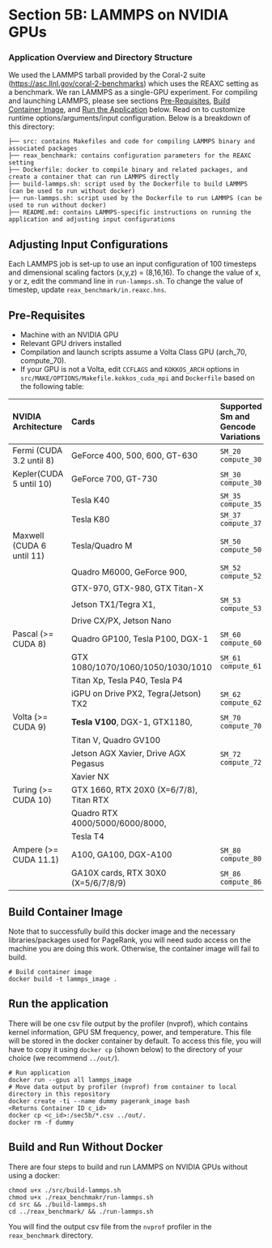 # Section 5B: LAMMPS on NVIDIA GPUs

### Application Overview and Directory Structure
We used the LAMMPS tarball provided by the Coral-2 suite (https://asc.llnl.gov/coral-2-benchmarks) which uses the REAXC setting as a benchmark. We ran LAMMPS as a single-GPU experiment. For compiling and launching LAMMPS, please see sections [Pre-Requisites](#pre-requisites), [Build Container Image](#build-container-image), and [Run the Application](#run-the-application) below. Read on to customize runtime options/arguments/input configuration.
Below is a breakdown of this directory:

```
├── src: contains Makefiles and code for compiling LAMMPS binary and associated packages
├── reax_benchmark: contains configuration parameters for the REAXC setting
├── Dockerfile: docker to compile binary and related packages, and create a container that can run LAMMPS directly
├── build-lammps.sh: script used by the Dockerfile to build LAMMPS (can be used to run without docker)
├── run-lammps.sh: script used by the Dockerfile to run LAMMPS (can be used to run without docker)
├── README.md: contains LAMMPS-specific instructions on running the application and adjusting input configurations
```

## Adjusting Input Configurations
Each LAMMPS job is set-up to use an input configuration of 100 timesteps and dimensional scaling factors (x,y,z) = (8,16,16). To change the value of x, y or z, edit the command line in `run-lammps.sh`. To change the value of timestep, update `reax_benchmark/in.reaxc.hns`. 

## Pre-Requisites
* Machine with an NVIDIA GPU
* Relevant GPU drivers installed
* Compilation and launch scripts assume a Volta Class GPU (arch_70, compute_70).
* If your GPU is not a Volta, edit `CCFLAGS` and `KOKKOS_ARCH` options in `src/MAKE/OPTIONS/Makefile.kokkos_cuda_mpi` and `Dockerfile`
based on the following table: 

| NVIDIA Architecture        | Cards                                   | Supported Sm and Gencode Variations |
|:---------------------------|:----------------------------------------|:------------------------------------|
| Fermi (CUDA 3.2 until 8)   | GeForce 400, 500, 600, GT-630           | `SM_20` `compute_30`                |
| Kepler(CUDA 5 until 10)    | GeForce 700, GT-730                     | `SM_30` `compute_30`                |
|                            | Tesla K40                               | `SM_35` `compute_35`                |
|                            | Tesla K80                               | `SM_37` `compute_37`                |
| Maxwell (CUDA 6 until 11)  | Tesla/Quadro M                          | `SM_50` `compute_50`                |
|                            | Quadro M6000, GeForce 900,              | `SM_52` `compute_52`                |
|                            | GTX-970, GTX-980, GTX Titan-X           |                                     |
|                            | Jetson TX1/Tegra X1,                    | `SM_53` `compute_53`                |
|                            | Drive CX/PX, Jetson Nano                |                                     |
| Pascal (>= CUDA 8)         | Quadro GP100, Tesla P100, DGX-1         | `SM_60` `compute_60`                |
|                            | GTX 1080/1070/1060/1050/1030/1010       | `SM_61` `compute_61`                |
|                            | Titan Xp, Tesla P40, Tesla P4           |                                     |
|                            | iGPU on Drive PX2, Tegra(Jetson) TX2    | `SM_62` `compute_62`                |
| Volta (>= CUDA 9)          | **Tesla V100**, DGX-1, GTX1180,         | `SM_70` `compute_70`                |
|                            | Titan V, Quadro GV100                   |                                     |
|                            | Jetson AGX Xavier, Drive AGX Pegasus    | `SM_72` `compute_72`                |
|                            | Xavier NX                               |                                     |
| Turing (>= CUDA 10)        | GTX 1660, RTX 20X0 (X=6/7/8), Titan RTX|| `SM_75` `compute_75`                |
|                            | Quadro RTX 4000/5000/6000/8000,         |                                     |
|                            | Tesla T4                              |                                     |
| Ampere (>= CUDA 11.1)      | A100, GA100, DGX-A100                 | `SM_80` `compute_80`                |
|                            | GA10X cards, RTX 30X0 (X=5/6/7/8/9)   | `SM_86` `compute_86`                |

## Build Container Image
Note that to successfully build this docker image and the necessary libraries/packages used for PageRank, you will
need sudo access on the machine you are doing this work. Otherwise, the container image will fail to build.
```
# Build container image
docker build -t lammps_image .
```

## Run the application
There will be one csv file output by the profiler (nvprof), which contains kernel information, GPU SM frequency, power, and temperature. This file will be stored in the docker container by default. To access this file, you will have to copy it using `docker cp` (shown below) to the directory of your choice (we recommend `../out/`).
```
# Run application
docker run --gpus all lammps_image
# Move data output by profiler (nvprof) from container to local directory in this repository
docker create -ti --name dummy pagerank_image bash
<Returns Container ID c_id>
docker cp <c_id>:/sec5b/*.csv ../out/.
docker rm -f dummy
```
## Build and Run Without Docker
There are four steps to build and run LAMMPS on NVIDIA GPUs without using a docker:
```
chmod u+x ./src/build-lammps.sh
chmod u+x ./reax_benchmakr/run-lammps.sh
cd src && ./build-lammps.sh
cd ../reax_benchmark/ && ./run-lammps.sh
```

You will find the output csv file from the `nvprof` profiler in the `reax_benchmark` directory.